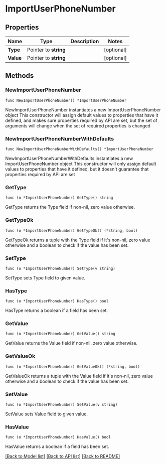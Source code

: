 # ImportUserPhoneNumber

## Properties

Name | Type | Description | Notes
------------ | ------------- | ------------- | -------------
**Type** | Pointer to **string** |  | [optional] 
**Value** | Pointer to **string** |  | [optional] 

## Methods

### NewImportUserPhoneNumber

`func NewImportUserPhoneNumber() *ImportUserPhoneNumber`

NewImportUserPhoneNumber instantiates a new ImportUserPhoneNumber object
This constructor will assign default values to properties that have it defined,
and makes sure properties required by API are set, but the set of arguments
will change when the set of required properties is changed

### NewImportUserPhoneNumberWithDefaults

`func NewImportUserPhoneNumberWithDefaults() *ImportUserPhoneNumber`

NewImportUserPhoneNumberWithDefaults instantiates a new ImportUserPhoneNumber object
This constructor will only assign default values to properties that have it defined,
but it doesn't guarantee that properties required by API are set

### GetType

`func (o *ImportUserPhoneNumber) GetType() string`

GetType returns the Type field if non-nil, zero value otherwise.

### GetTypeOk

`func (o *ImportUserPhoneNumber) GetTypeOk() (*string, bool)`

GetTypeOk returns a tuple with the Type field if it's non-nil, zero value otherwise
and a boolean to check if the value has been set.

### SetType

`func (o *ImportUserPhoneNumber) SetType(v string)`

SetType sets Type field to given value.

### HasType

`func (o *ImportUserPhoneNumber) HasType() bool`

HasType returns a boolean if a field has been set.

### GetValue

`func (o *ImportUserPhoneNumber) GetValue() string`

GetValue returns the Value field if non-nil, zero value otherwise.

### GetValueOk

`func (o *ImportUserPhoneNumber) GetValueOk() (*string, bool)`

GetValueOk returns a tuple with the Value field if it's non-nil, zero value otherwise
and a boolean to check if the value has been set.

### SetValue

`func (o *ImportUserPhoneNumber) SetValue(v string)`

SetValue sets Value field to given value.

### HasValue

`func (o *ImportUserPhoneNumber) HasValue() bool`

HasValue returns a boolean if a field has been set.


[[Back to Model list]](../README.md#documentation-for-models) [[Back to API list]](../README.md#documentation-for-api-endpoints) [[Back to README]](../README.md)


